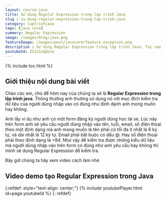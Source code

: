 ```yaml
---
layout: course-java
title: Sử dụng Regular Expression trong lập trình Java
slug : su-dung-regular-expression-trong-lap-trinh-java
category: laptrinhjava
tags: [java core]
summery: Regular Expression
image: /images/blog/java.png
featureImage: /images/post/javacore/feature_exception.png
description : Sử dụng Regular Expression trong lập trình Java. Tại sao chúng ta cần sử dụng Regular Expression vào trong lập trình? Hướng dẫn sử dụng Regular Expression.
youtubeId: ZCZiGJqQino
---
```


{% include toc.html %}

## **Giới thiệu nội dung bài viết**

Chào các em, chủ để hôm nay của chúng ta sẽ là <b> Regular Expression trong lập trình java</b>. Thông thường anh thường sử dụng nó với mục đích kiểm tra dữ liệu của người dùng nhập vào có đúng như định dạnh anh mong muốn hay không.

Anh lấy ví dụ như anh có một form đăng ký người dùng học lái xe. Lúc này trên form anh sẽ yêu cầu người dùng nhập vào tên, tuổi, email, số điện thoại theo một định dạng mà anh mong muốn là tên phải có tối đa ít nhất là 6 ký tự, và dài nhất là 12 ký tự. Email phải bắt buộc có dấu @. Hay số điện thoại phải theo định dạng là +84. Như vậy để kiểm tra được những kiểu dữ liệu mà người dùng nhập vào trên form có đúng như anh yêu cầu hay không thì mình sẽ dụng Regular Expression để kiểm tra.

Bây giờ chúng ta hãy xem video cách làm nhé

## **Video demo tạo Regular Expression  trong Java**

{:refdef: style="text-align: center;"}
{% include youtubePlayer.html id=page.youtubeId %}
{: refdef}






